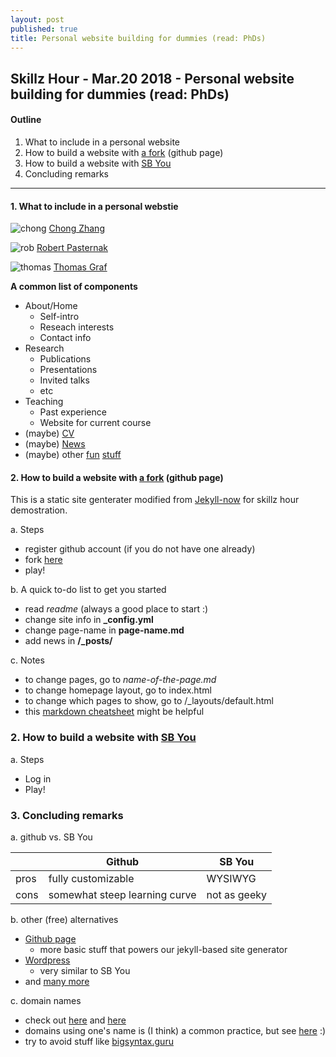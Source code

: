 ```yaml
---
layout: post
published: true
title: Personal website building for dummies (read: PhDs)
---
```



## Skillz Hour - Mar.20 2018 - Personal website building for dummies (read: PhDs) 

#### Outline
1. What to include in a personal website
2. How to build a website with [a fork](https://github.com/Leiliu1/jekyllforphd) (github page)
3. How to build a website with [SB You](https://you.stonybrook.edu/)
4. Concluding remarks

---

#### 1. What to include in a personal webstie
![chong](https://res.cloudinary.com/czclmhb/image/upload/v1521511448/chong.png)
[Chong Zhang](http://www.chong-zhang.com/)


![rob](https://res.cloudinary.com/czclmhb/image/upload/v1521511448/rob.png)
[Robert Pasternak](https://pasternaklinguist.com/)


![thomas](https://res.cloudinary.com/czclmhb/image/upload/v1521511557/thomas.png)
[Thomas Graf](http://thomasgraf.net/)

**A common list of components**

- About/Home
    + Self-intro
    + Reseach interests
    + Contact info
- Research
    + Publications
    + Presentations
    + Invited talks
    + etc
- Teaching
    + Past experience
    + Website for current course
- (maybe) [CV](https://paolacepeda.com/cv/)
- (maybe) [News](http://thomasgraf.net/news.html)
- (maybe) other [fun](https://pasternaklinguist.com/music/) [stuff](https://leiliu2.github.io/output/)

#### 2. How to build a website with [a fork](https://github.com/Leiliu1/jekyllforphd) (github page)

This is a static site genterater modified from [Jekyll-now](https://github.com/barryclark/jekyll-now) for skillz hour demostration.

a. Steps

- register github account (if you do not have one already)
- fork [here](https://github.com/Leiliu1/jekyllforphd)
- play!

b. A quick to-do list to get you started

- read _readme_ (always a good place to start :)
- change site info in **_config.yml**
- change page-name in **page-name.md**
- add news in **/_posts/**

c. Notes

- to change pages, go to _name-of-the-page.md_
- to change homepage layout, go to index.html
- to change which pages to show, go to /_layouts/default.html
- this [markdown cheatsheet](https://github.com/adam-p/markdown-here/wiki/Markdown-Cheatsheet) might be helpful


### 2. How to build a website with [SB You](https://you.stonybrook.edu/)

a. Steps

- Log in
- Play!

### 3. Concluding remarks

a. github vs. SB You

||Github|SB You|
|---|---|---|
|pros|fully customizable|WYSIWYG|
|cons|somewhat steep learning curve|not as geeky|

b. other (free) alternatives

- [Github page](https://pages.github.com/)
    + more basic stuff that powers our jekyll-based site generator
- [Wordpress](https://wordpress.com/?ref=footer_custom_svg)
    + very similar to SB You
-  and [many more](http://lmgtfy.com/?q=how+to+build+a+personal+website)

c. domain names

- check out [here](https://www.godaddy.com/) and [here](https://www.namecheap.com/)
- domains using one's name is (I think) a common practice, but see [here](http://www.phonologist.org/) :)
- try to avoid stuff like [bigsyntax.guru](https://www.godaddy.com/dpp/find?checkAvail=1&tmskey=&domainToCheck=bigsyntax.guru)

